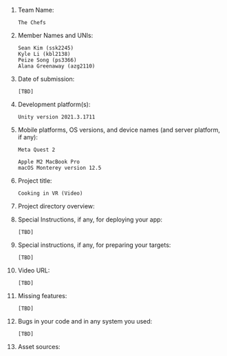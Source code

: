 1.  Team Name:

        The Chefs

2.  Member Names and UNIs:

        Sean Kim (ssk2245)
        Kyle Li (kbl2138)
        Peize Song (ps3366)
        Alana Greenaway (azg2110)

3.  Date of submission:

        [TBD]

4.  Development platform(s):

        Unity version 2021.3.1711

5.  Mobile platforms, OS versions, and device names (and server platform, if any):

        Meta Quest 2

        Apple M2 MacBook Pro
        macOS Monterey version 12.5

6.  Project title:

        Cooking in VR (Video)

7.  Project directory overview:

8.  Special Instructions, if any, for deploying your app:

        [TBD]

9.  Special instructions, if any, for preparing your targets:

        [TBD]

10. Video URL:

        [TBD]

11. Missing features:

        [TBD]

12. Bugs in your code and in any system you used:

        [TBD]

13. Asset sources:
